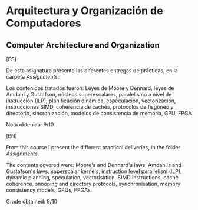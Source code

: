 # Arquitectura y Organización de Computadores
## Computer Architecture and Organization

[ES]

De esta asignatura presento las diferentes entregas de prácticas, en la carpeta *Assignments*.

Los contenidos tratados fueron:
Leyes de Moore y Dennard, leyes de Amdahl y Gustafson, núcleos superescalares, paralelismo a nivel de instrucción (ILP), planificación dinámica, especulación, vectorización, instrucciones SIMD, coherencia de cachés, protocolos de fisgoneo y directorio, sincronización, modelos de consistencia de memoria, GPU, FPGA

Nota obtenida: 9/10 

[EN]

From this course I present the different practical deliveries, in the folder *Assignments*.

The contents covered were:
Moore's and Dennard's laws, Amdahl's and Gustafson's laws, superscalar kernels, instruction level parallelism (ILP), dynamic planning, speculation, vectorisation, SIMD instructions, cache coherence, snooping and directory protocols, synchronisation, memory consistency models, GPUs, FPGAs.

Grade obtained: 9/10 
